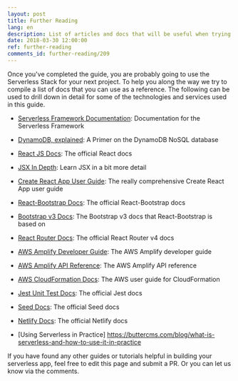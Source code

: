 ```yaml
---
layout: post
title: Further Reading
lang: en
description: List of articles and docs that will be useful when trying to extend this guide.
date: 2018-03-30 12:00:00
ref: further-reading
comments_id: further-reading/209
---
```


Once you've completed the guide, you are probably going to use the Serverless Stack for your next project. To help you along the way we try to compile a list of docs that you can use as a reference. The following can be used to drill down in detail for some of the technologies and services used in this guide.

- [Serverless Framework Documentation](https://serverless.com/framework/docs/): Documentation for the Serverless Framework

- [DynamoDB, explained](https://www.dynamodbguide.com): A Primer on the DynamoDB NoSQL database

- [React JS Docs](https://reactjs.org/docs/hello-world.html): The official React docs

- [JSX In Depth](https://reactjs.org/docs/jsx-in-depth.html): Learn JSX in a bit more detail

- [Create React App User Guide](https://github.com/facebook/create-react-app/blob/master/packages/react-scripts/template/README.md): The really comprehensive Create React App user guide 

- [React-Bootstrap Docs](https://react-bootstrap.github.io/getting-started/introduction): The official React-Bootstrap docs

- [Bootstrap v3 Docs](http://getbootstrap.com/docs/3.3/getting-started/): The Bootstrap v3 docs that React-Bootstrap is based on

- [React Router Docs](https://reacttraining.com/react-router/web/guides/philosophy): The official React Router v4 docs

- [AWS Amplify Developer Guide](https://aws.github.io/aws-amplify/media/developer_guide): The AWS Amplify developer guide

- [AWS Amplify API Reference](https://aws.github.io/aws-amplify/api/): The AWS Amplify API reference

- [AWS CloudFormation Docs](https://docs.aws.amazon.com/AWSCloudFormation/latest/UserGuide/GettingStarted.Walkthrough.html): The AWS user guide for CloudFormation 

- [Jest Unit Test Docs](https://facebook.github.io/jest/docs/en/getting-started.html): The official Jest docs

- [Seed Docs](https://seed.run/docs/): The official Seed docs

- [Netlify Docs](https://www.netlify.com/docs/): The official Netlify docs

- [Using Serverless in Practice] https://buttercms.com/blog/what-is-serverless-and-how-to-use-it-in-practice

If you have found any other guides or tutorials helpful in building your serverless app, feel free to edit this page and submit a PR. Or you can let us know via the comments.
